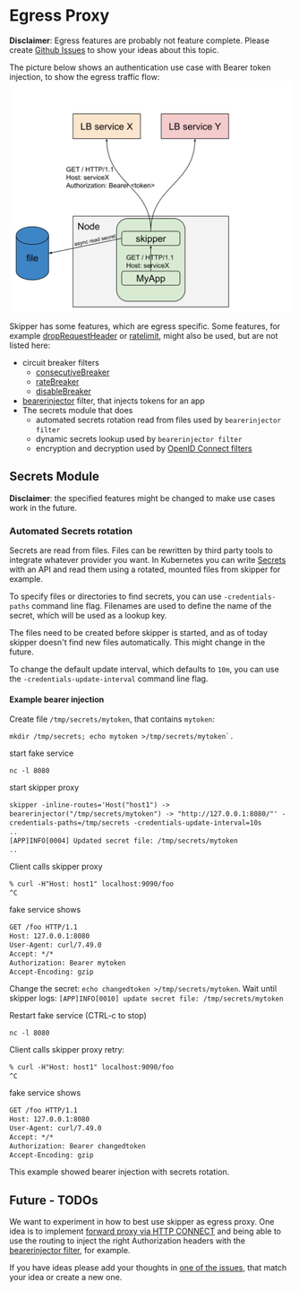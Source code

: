 # Egress Proxy

**Disclaimer**: Egress features are probably not feature
complete. Please create [Github Issues](https://github.com/zalando/skipper/issues)
to show your ideas about this topic.

The picture below shows an authentication use case with Bearer token
injection, to show the egress traffic flow:
![egress traffic flow](../img/egress-traffic-flow.svg)

Skipper has some features, which are egress specific. Some features,
for example [dropRequestHeader](filters.md#droprequestheader) or
[ratelimit](filters.md#ratelimit), might also be used, but are not
listed here:

* circuit breaker filters
   * [consecutiveBreaker](filters.md#consecutivebreaker)
   * [rateBreaker](filters.md#ratebreaker)
   * [disableBreaker](filters.md#disablebreaker)
* [bearerinjector](filters.md#bearerinjector) filter, that injects tokens for an app
* The secrets module that does
   * automated secrets rotation read from files used by `bearerinjector filter`
   * dynamic secrets lookup used by `bearerinjector filter`
   * encryption and decryption used by [OpenID Connect filters](filters.md#oauthoidcuserinfo)

## Secrets Module

**Disclaimer**: the specified features might be changed to make use
  cases work in the future.

### Automated Secrets rotation

Secrets are read from files. Files can be rewritten by third party
tools to integrate whatever provider you want.
In Kubernetes you can write
[Secrets](https://kubernetes.io/docs/concepts/configuration/secret/)
with an API and read them using a rotated, mounted files from skipper
for example.

To specify files or directories to find secrets, you can use
`-credentials-paths` command line flag. Filenames are used to define
the name of the secret, which will be used as a lookup key.

The files need to be created before skipper is started, and as of today
skipper doesn't find new files automatically. This might change in the
future.

To change the default update interval, which defaults to `10m`, you
can use the `-credentials-update-interval` command line flag.

#### Example bearer injection

Create file `/tmp/secrets/mytoken`, that contains `mytoken`:

```
mkdir /tmp/secrets; echo mytoken >/tmp/secrets/mytoken`.
```

start fake service

```
nc -l 8080
```

start skipper proxy

```
skipper -inline-routes='Host("host1") -> bearerinjector("/tmp/secrets/mytoken") -> "http://127.0.0.1:8080/"' -credentials-paths=/tmp/secrets -credentials-update-interval=10s
..
[APP]INFO[0004] Updated secret file: /tmp/secrets/mytoken
..
```

Client calls skipper proxy

```
% curl -H"Host: host1" localhost:9090/foo
^C
```


fake service shows

```
GET /foo HTTP/1.1
Host: 127.0.0.1:8080
User-Agent: curl/7.49.0
Accept: */*
Authorization: Bearer mytoken
Accept-Encoding: gzip
```

Change the secret: `echo changedtoken >/tmp/secrets/mytoken`.
Wait until skipper logs: `[APP]INFO[0010] update secret file: /tmp/secrets/mytoken`

Restart fake service (CTRL-c to stop)

```
nc -l 8080
```

Client calls skipper proxy retry:

```
% curl -H"Host: host1" localhost:9090/foo
^C
```

fake service shows

```
GET /foo HTTP/1.1
Host: 127.0.0.1:8080
User-Agent: curl/7.49.0
Accept: */*
Authorization: Bearer changedtoken
Accept-Encoding: gzip
```

This example showed bearer injection with secrets rotation.

## Future - TODOs

We want to experiment in how to best use skipper as egress proxy.  One
idea is to implement [forward proxy via HTTP CONNECT](https://github.com/zalando/skipper/issues/929)
and being able to use the routing to inject the right Authorization headers with the
[bearerinjector filter](filters.md#bearerinjector), for example.

If you have ideas please add your thoughts in
[one of the issues](https://github.com/zalando/skipper/labels/egress),
that match your idea or create a new one.
